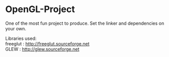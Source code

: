 # OpenGL-Project
One of the most fun project to produce. Set the linker and dependencies on your own. 


Libraries used: <br/>
freeglut : http://freeglut.sourceforge.net <br/>
GLEW : http://glew.sourceforge.net
